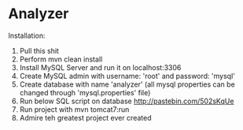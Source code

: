 # Analyzer

Installation:
1. Pull this shit
2. Perform mvn clean install
3. Install MySQL Server and run it on localhost:3306
4. Create MySQL admin with username: 'root' and password: 'mysql'
5. Create database with name 'analyzer' (all mysql properties can be changed through 'mysql.properties' file)
6. Run below SQL script on database
    http://pastebin.com/502sKqUe
7. Run project with mvn tomcat7:run
8. Admire teh greatest project ever created
